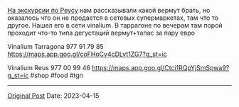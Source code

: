 [На экскурсии по Реусу](692.md) нам рассказывали какой вермут брать, но оказалось что он не продается в сетевых супермаркетах, там что то другое. Нашел его в сети vinalium. В таррагоне по вечерам там порой проходит что-то типа дегустаций вермут+тапас за пару евро

Vinalium Tarragona
977 91 79 85
https://maps.app.goo.gl/coFHoCy4cDLvt1ZG7?g_st=ic

Vinalium Reus
977 00 99 46
https://maps.app.goo.gl/Ctci1RQpYjSmSpwa9?g_st=ic
#shop #food #tgn

---
[Original Post](https://t.me/lev2tarragona/1123)
Date: 2023-04-15
